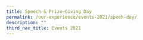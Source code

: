 ```yaml
---
title: Speech & Prize–Giving Day
permalink: /our-experience/events-2021/speeh-day/
description: ""
third_nav_title: Events 2021
---
```

